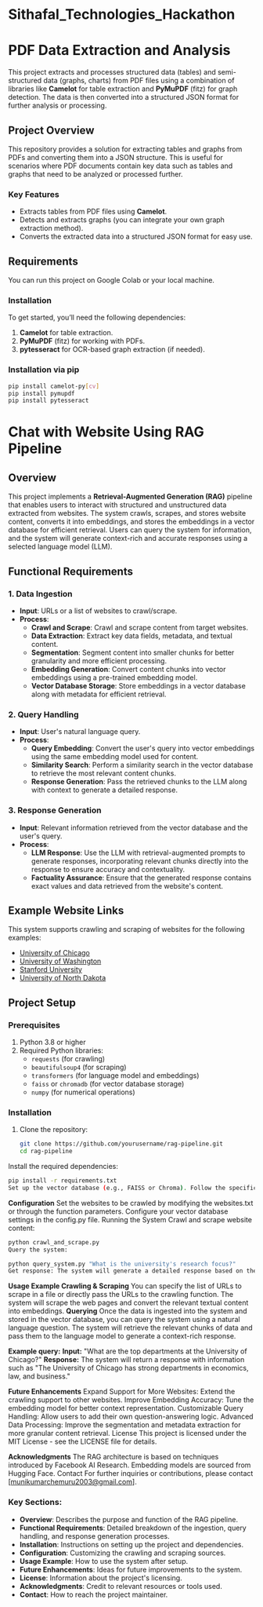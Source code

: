 # Sithafal_Technologies_Hackathon
# PDF Data Extraction and Analysis

This project extracts and processes structured data (tables) and semi-structured data (graphs, charts) from PDF files using a combination of libraries like **Camelot** for table extraction and **PyMuPDF** (fitz) for graph detection. The data is then converted into a structured JSON format for further analysis or processing.

## Project Overview

This repository provides a solution for extracting tables and graphs from PDFs and converting them into a JSON structure. This is useful for scenarios where PDF documents contain key data such as tables and graphs that need to be analyzed or processed further.

### Key Features
- Extracts tables from PDF files using **Camelot**.
- Detects and extracts graphs (you can integrate your own graph extraction method).
- Converts the extracted data into a structured JSON format for easy use.
  
## Requirements

You can run this project on Google Colab or your local machine.

### Installation

To get started, you’ll need the following dependencies:

1. **Camelot** for table extraction.
2. **PyMuPDF** (fitz) for working with PDFs.
3. **pytesseract** for OCR-based graph extraction (if needed).

### Installation via pip

```bash
pip install camelot-py[cv]
pip install pymupdf
pip install pytesseract
```
# Chat with Website Using RAG Pipeline

## Overview

This project implements a **Retrieval-Augmented Generation (RAG)** pipeline that enables users to interact with structured and unstructured data extracted from websites. The system crawls, scrapes, and stores website content, converts it into embeddings, and stores the embeddings in a vector database for efficient retrieval. Users can query the system for information, and the system will generate context-rich and accurate responses using a selected language model (LLM).

## Functional Requirements

### 1. Data Ingestion
- **Input**: URLs or a list of websites to crawl/scrape.
- **Process**:
  - **Crawl and Scrape**: Crawl and scrape content from target websites.
  - **Data Extraction**: Extract key data fields, metadata, and textual content.
  - **Segmentation**: Segment content into smaller chunks for better granularity and more efficient processing.
  - **Embedding Generation**: Convert content chunks into vector embeddings using a pre-trained embedding model.
  - **Vector Database Storage**: Store embeddings in a vector database along with metadata for efficient retrieval.

### 2. Query Handling
- **Input**: User's natural language query.
- **Process**:
  - **Query Embedding**: Convert the user's query into vector embeddings using the same embedding model used for content.
  - **Similarity Search**: Perform a similarity search in the vector database to retrieve the most relevant content chunks.
  - **Response Generation**: Pass the retrieved chunks to the LLM along with context to generate a detailed response.

### 3. Response Generation
- **Input**: Relevant information retrieved from the vector database and the user's query.
- **Process**:
  - **LLM Response**: Use the LLM with retrieval-augmented prompts to generate responses, incorporating relevant chunks directly into the response to ensure accuracy and contextuality.
  - **Factuality Assurance**: Ensure that the generated response contains exact values and data retrieved from the website's content.

## Example Website Links

This system supports crawling and scraping of websites for the following examples:

- [University of Chicago](https://www.uchicago.edu/)
- [University of Washington](https://www.washington.edu/)
- [Stanford University](https://www.stanford.edu/)
- [University of North Dakota](https://und.edu/)

## Project Setup

### Prerequisites

1. Python 3.8 or higher
2. Required Python libraries:
   - `requests` (for crawling)
   - `beautifulsoup4` (for scraping)
   - `transformers` (for language model and embeddings)
   - `faiss` or `chromadb` (for vector database storage)
   - `numpy` (for numerical operations)

### Installation

1. Clone the repository:
   ```bash
   git clone https://github.com/yourusername/rag-pipeline.git
   cd rag-pipeline
Install the required dependencies:

```bash
pip install -r requirements.txt
Set up the vector database (e.g., FAISS or Chroma). Follow the specific database setup instructions from the respective documentation.
```
**Configuration**
Set the websites to be crawled by modifying the websites.txt or through the function parameters.
Configure your vector database settings in the config.py file.
Running the System
Crawl and scrape website content:

```bash
python crawl_and_scrape.py
Query the system:
```
```bash
python query_system.py "What is the university's research focus?"
Get response: The system will generate a detailed response based on the relevant content retrieved from the vector database.
```
**Usage Example
Crawling & Scraping**
You can specify the list of URLs to scrape in a file or directly pass the URLs to the crawling function. The system will scrape the web pages and convert the relevant textual content into embeddings.
**Querying**
Once the data is ingested into the system and stored in the vector database, you can query the system using a natural language question. The system will retrieve the relevant chunks of data and pass them to the language model to generate a context-rich response.

**Example query:**
**Input:** "What are the top departments at the University of Chicago?"
**Response:** The system will return a response with information such as "The University of Chicago has strong departments in economics, law, and business."

**Future Enhancements**
Expand Support for More Websites: Extend the crawling support to other websites.
Improve Embedding Accuracy: Tune the embedding model for better context representation.
Customizable Query Handling: Allow users to add their own question-answering logic.
Advanced Data Processing: Improve the segmentation and metadata extraction for more granular content retrieval.
License
This project is licensed under the MIT License - see the LICENSE file for details.

**Acknowledgments**
The RAG architecture is based on techniques introduced by Facebook AI Research.
Embedding models are sourced from Hugging Face.
Contact
For further inquiries or contributions, please contact [munikumarchemuru2003@gmail.com].
### Key Sections:
- **Overview**: Describes the purpose and function of the RAG pipeline.
- **Functional Requirements**: Detailed breakdown of the ingestion, query handling, and response generation processes.
- **Installation**: Instructions on setting up the project and dependencies.
- **Configuration**: Customizing the crawling and scraping sources.
- **Usage Example**: How to use the system after setup.
- **Future Enhancements**: Ideas for future improvements to the system.
- **License**: Information about the project's licensing.
- **Acknowledgments**: Credit to relevant resources or tools used.
- **Contact**: How to reach the project maintainer.

